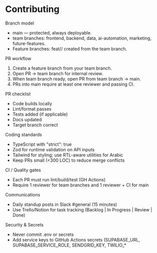 # Contributing

Branch model
- main — protected, always deployable.
- team branches: frontend, backend, data, ai-automation, marketing, future-features.
- Feature branches: feat/<team>/<short-desc> created from the team branch.

PR workflow
1. Create a feature branch from your team branch.
2. Open PR → team branch for internal review.
3. When team branch ready, open PR from team branch → main.
4. PRs into main require at least one reviewer and passing CI.

PR checklist
- Code builds locally
- Lint/format passes
- Tests added (if applicable)
- Docs updated
- Target branch correct

Coding standards
- TypeScript with "strict": true
- Zod for runtime validation on API inputs
- Tailwind for styling; use RTL-aware utilities for Arabic
- Keep PRs small (<300 LOC) to reduce merge conflicts

CI / Quality gates
- Each PR must run lint/build/test (GH Actions)
- Require 1 reviewer for team branches and 1 reviewer + CI for main

Communications
- Daily standup posts in Slack #general (15 minutes)
- Use Trello/Notion for task tracking (Backlog | In Progress | Review | Done)

Security & Secrets
- Never commit .env or secrets
- Add service keys to GitHub Actions secrets (SUPABASE_URL, SUPABASE_SERVICE_ROLE, SENDGRID_KEY, TWILIO_*
